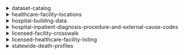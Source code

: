 
<details>
<summary>dataset-catalog</summary>

The dataset-catalog directory includes code to download and import the data. The dataset-catalog-www will
vend it in a simple application.
</details>

<details>
<summary>healthcare-facility-locations</summary>

See https://data.chhs.ca.gov/dataset/healthcare-facility-locations

I am receiving notifications when the data set changes. There is no detail but one can re-download the data,

from the site:

Facility data were obtained from the CDPH’s Electronic Licensing Management System (ELMS) database.
ELMS records health facility/provider applications, issues licenses, generates license renewal
notices, determines license fees, issues and tracks state enforcement actions, and generates
management reports. Facility licensing applications are entered into ELMS by L&C District Office staff.
Refer to L&C's webpage for the application forms needed to apply for a healthcare facility license:
https://www.cdph.ca.gov/Programs/CHCQ/LCP/Pages/ApplyForLicensure.aspx. Contact L&C District Offices
to initiate a license or update facility information:

https://www.cdph.ca.gov/Programs/CHCQ/LCP/Pages/HealthCareFacilities.aspx.
</details>

<details>
<summary>hospital-building-data</summary>

TBD
</details>

<details>
<summary>hospital-inpatient-diagnosis-procedure-and-external-cause-codes</summary>

TBD
</details>

<details>
<summary>licensed-facility-crosswalk</summary>

TBD
</details>

<details>
<summary>licensed-healthcare-facility-listing</summary>

TBD
</details>

<details>
<summary>statewide-death-profiles</summary>

TBD
</details>

